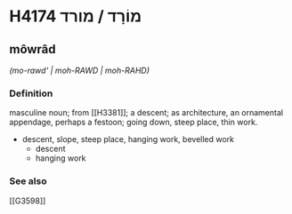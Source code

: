 # H4174 מוֹרָד / מורד

## môwrâd

_(mo-rawd' | moh-RAWD | moh-RAHD)_

### Definition

masculine noun; from [[H3381]]; a descent; as architecture, an ornamental appendage, perhaps a festoon; going down, steep place, thin work.

- descent, slope, steep place, hanging work, bevelled work
    - descent
    - hanging work
### See also

[[G3598]]

